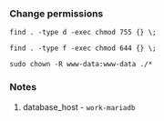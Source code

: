 ### Change permissions
`find . -type d -exec chmod 755 {} \;`

`find . -type f -exec chmod 644 {} \;`

`sudo chown -R www-data:www-data ./*`

### Notes
1. database_host - `work-mariadb`
